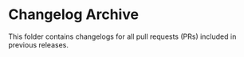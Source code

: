 # Changelog Archive
This folder contains changelogs for all pull requests (PRs) included in previous releases.
